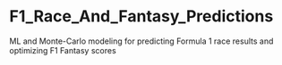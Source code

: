 # F1_Race_And_Fantasy_Predictions
ML and Monte-Carlo modeling for predicting Formula 1 race results and optimizing F1 Fantasy scores


